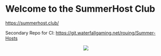 # Welcome to the SummerHost Club

https://summerhost.club/

Secondary Repo for CI:
https://git.waterfallgaming.net/rouing/Summer-Hosts

<p align="center">
  <a href="https://discord.gg/KW2Cg27">
    <img src="https://img.shields.io/discord/448634527422873621.svg"></img>
  </a>
</p>
